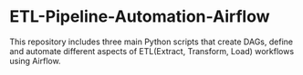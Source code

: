 # ETL-Pipeline-Automation-Airflow
This repository includes three main Python scripts that create DAGs, define and automate different aspects of ETL(Extract, Transform, Load) workflows using Airflow. 
